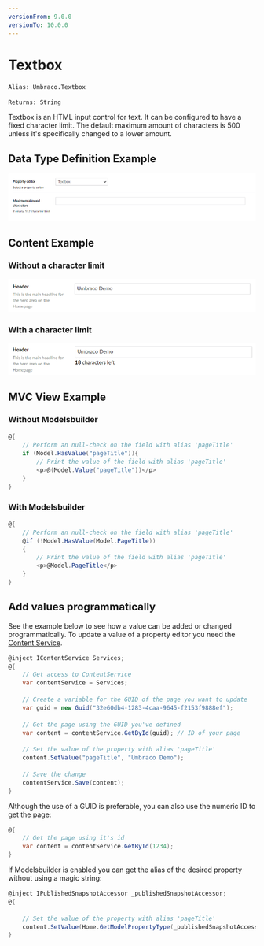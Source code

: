 ```yaml
---
versionFrom: 9.0.0
versionTo: 10.0.0
---
```


# Textbox

`Alias: Umbraco.Textbox`

`Returns: String`

Textbox is an HTML input control for text. It can be configured to have a fixed character limit. The default maximum amount of characters is 500 unless it's specifically changed to a lower amount.

## Data Type Definition Example

![Textbox Data Type Definition](images/Textbox-Setup-v10.png)

## Content Example

### Without a character limit

![Textbox Content Example](images/Textbox-Content-v8.png)

### With a character limit

![Textbox Content Example Without a Character Limit](images/Textbox-Content-Limit-v8.png)

## MVC View Example

### Without Modelsbuilder

```csharp
@{
    // Perform an null-check on the field with alias 'pageTitle'
    if (Model.HasValue("pageTitle")){
        // Print the value of the field with alias 'pageTitle'
        <p>@(Model.Value("pageTitle"))</p>
    }
}
```

### With Modelsbuilder

```csharp
@{
    // Perform an null-check on the field with alias 'pageTitle'
    @if (!Model.HasValue(Model.PageTitle))
    {
        // Print the value of the field with alias 'pageTitle'
        <p>@Model.PageTitle</p>
    }
}
```

## Add values programmatically

See the example below to see how a value can be added or changed programmatically. To update a value of a property editor you need the [Content Service](../../../../../Reference/Management/Services/ContentService/index.md).

```csharp
@inject IContentService Services;
@{
    // Get access to ContentService
    var contentService = Services;

    // Create a variable for the GUID of the page you want to update
    var guid = new Guid("32e60db4-1283-4caa-9645-f2153f9888ef");

    // Get the page using the GUID you've defined
    var content = contentService.GetById(guid); // ID of your page

    // Set the value of the property with alias 'pageTitle'
    content.SetValue("pageTitle", "Umbraco Demo");

    // Save the change
    contentService.Save(content);
}
```

Although the use of a GUID is preferable, you can also use the numeric ID to get the page:

```csharp
@{
    // Get the page using it's id
    var content = contentService.GetById(1234); 
}
```

If Modelsbuilder is enabled you can get the alias of the desired property without using a magic string:

```csharp
@inject IPublishedSnapshotAccessor _publishedSnapshotAccessor;
@{

    // Set the value of the property with alias 'pageTitle'
    content.SetValue(Home.GetModelPropertyType(_publishedSnapshotAccessor, x => x.PageTitle).Alias, "Umbraco Demo");
}
```

